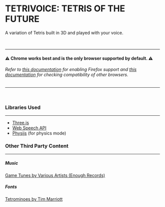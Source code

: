 # TETRIVOICE: TETRIS OF THE FUTURE
A variation of Tetris built in 3D and played with your voice.

&nbsp;

---
#### :warning: **Chrome works best and is the only browser supported by default.** :warning:

###### Refer to [this documentation](https://wiki.mozilla.org/Web_Speech_API_-_Speech_Recognition#How_can_I_use_it.3F) for enabling Firefox support and [this documentation](https://developer.mozilla.org/en-US/docs/Web/API/Web_Speech_API#Browser_compatibility) for checking compatibility of other browsers.

---
&nbsp;

### Libraries Used
---
* [Three.js](https://threejs.org/)
* [Web Speech API](https://developer.mozilla.org/en-US/docs/Web/API/Web_Speech_API)
* [Physijs](https://chandlerprall.github.io/Physijs/) (for physics mode)

### Other Third Party Content
---
##### Music
[Game Tunes by Various Artists (Enough Records)](https://archive.org/details/Game_Tunes-14289/)

##### Fonts
[Tetrominoes by Tim Marriott](https://www.dafont.com/tetrominoes.font)